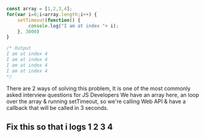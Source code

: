 ```Javascript
const array = [1,2,3,4];
for(var i=0;i<array.length;i++) {
    setTimeout(function() {
        console.log("I am at index "+ i);
    }, 3000)
}

/* Output
I am at index 4
I am at index 4
I am at index 4
I am at index 4
*/
```

There are 2 ways of solving this problem, It is one of the most commonly asked interview questions for JS Developers
We have an array here, an loop over the array & running setTimeout, so we're calling Web API & have a callback that will be called in 3 seconds.

## Fix this so that i logs 1 2 3 4